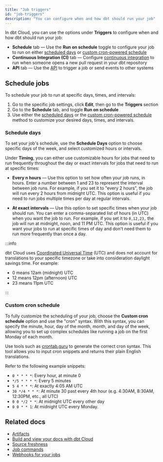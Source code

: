 ```yaml
---
title: "Job triggers"
id: "job-triggers"
description: "You can configure when and how dbt should run your job"
---
```


In dbt Cloud, you can use the options under **Triggers** to configure when and how dbt should run your job:

- **Schedule** tab &mdash; Use the **Run on schedule** toggle to configure your job to run on either [scheduled days](#schedule-days) or [custom cron-powered schedule](#custom-cron-schedule)
- **Continuous Integration (CI)** tab &mdash; Configure [continuous integration](/docs/deploy/cloud-ci-job) to run when someone opens a new pull request in your dbt repository
- **API** tab &mdash; Use the [API](/docs/dbt-cloud-apis/overview) to trigger a job or send events to other systems

<Lightbox src ="/img/docs/dbt-cloud/using-dbt-cloud/triggers.jpg" width="85%" title="Configuring your job triggers"/>

## Schedule jobs


To schedule your job to run at specific days, times, and intervals:
1. Go to the specific job settings, click **Edit**, then go to the **Triggers** section
2. Go to the **Schedule** tab, and toggle **Run on schedule**
3. Use either the [scheduled days](#schedule-days) or the [custom cron-powered schedule](#custom-cron-schedule) method to customize your desired days, times, and intervals.

### Schedule days

To set your job's schedule, use the **Schedule Days** option to choose specific days of the week, and select customized hours or intervals.

Under **Timing**, you can either use customizable hours for jobs that need to run frequently throughout the day or exact intervals for jobs that need to run at specific times:

- **Every n hours** &mdash; Use this option to set how often your job runs, in hours. Enter a number between 1 and 23 to represent the interval between job runs. For example, if you set it to "every 2 hours", the job will run every 2 hours from midnight UTC. This option is useful if you need to run jobs multiple times per day at regular intervals.

- **At exact intervals** &mdash; Use this option to set specific times when your job should run. You can enter a comma-separated list of hours (in UTC) when you want the job to run. For example, if you set it to `0,12,23,` the job will run at midnight, noon, and 11 PM UTC. This option is useful if you want your jobs to run at specific times of day and don't need them to run more frequently than once a day.

:::info

dbt Cloud uses [Coordinated Universal Time](https://en.wikipedia.org/wiki/Coordinated_Universal_Time) (UTC) and does not account for translations to your specific timezone or take into consideration daylight savings time. For example:

- 0 means 12am (midnight) UTC
- 12 means 12pm (afternoon) UTC
- 23 means 11pm UTC

:::

### Custom cron schedule

To fully customize the scheduling of your job, choose the **Custom cron schedule** option and use the "cron" syntax. With this syntax, you can specify the minute, hour, day of the month, month, and day of the week, allowing you to set up complex schedules like running a job on the first Monday of each month.


<Lightbox src="/img/docs/dbt-cloud/using-dbt-cloud/job-schedule.png" title="Schedule your dbt job"/>

Use tools such as [crontab.guru](https://crontab.guru/) to generate the correct cron syntax. This tool allows you to input cron snippets and returns their plain English translations.

Refer to the following example snippets:


- `0 * * * *`: Every hour, at minute 0
- `*/5 * * * *`: Every 5 minutes
- `5 4 * * *`: At exactly 4:05 AM UTC
- `30 */4 * * *`: At minute 30 past every 4th hour (e.g. 4:30AM, 8:30AM, 12:30PM, etc., all UTC)
- `0 0 */2 * *`: At midnight UTC every other day
- `0 0 * * 1`: At midnight UTC every Monday.


## Related docs

- [Artifacts](/docs/deploy/artifacts)
- [Build and view your docs with dbt Cloud](/docs/collaborate/build-and-view-your-docs)
- [Source freshness](/docs/deploy/source-freshness)
- [Job commands](/docs/deploy/job-commands)
- [Webhooks for your jobs](/docs/deploy/webhooks)